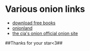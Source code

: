 # Various onion links
- [download free books](http://kx5thpx2olielkihfyo4jgjqfb7zx7wxr3sd4xzt26ochei4m6f7tayd.onion)
- [onionland](http://3bbad7fauom4d6sgppalyqddsqbf5u5p56b5k5uk2zxsy3d6ey2jobad.onion)
- [the cia's onion official onion site](http://ciadotgov4sjwlzihbbgxnqg3xiyrg7so2r2o3lt5wz5ypk4sxyjstad.onion)

##Thanks for your star<3##
